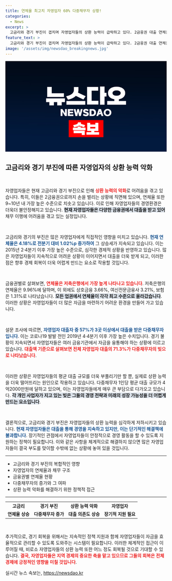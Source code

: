 ```yaml
---
title: 연체율 최고치 자영업자 60% 다중채무자 상황!
categories:
  - News
excerpt: >
  고금리와 경기 부진이 겹치며 자영업자들의 상환 능력이 급락하고 있다. 2금융권 대출 연체율이 9년 만에 최고치를 기록하며, 다중채무자 비율이 증가하는 심각한 상황이다. 클릭해 더 알아보세요!
feature_text: >
  고금리와 경기 부진이 겹치며 자영업자들의 상환 능력이 급락하고 있다. 2금융권 대출 연체율이 9년 만에 최고치를 기록하며, 다중채무자 비율이 증가하는 심각한 상황이다. 클릭해 더 알아보세요!
image: '/assets/img/newsdao_breakingnews.jpg'
---
```


<p><img src="/assets/img/newsdao_breakingnews.jpg" alt="flaretime 속보" /></p>

<h2 data-ke-size="size26">고금리와 경기 부진에 따른 자영업자의 상환 능력 악화</h2>

<p data-ke-size="size16">&nbsp;</p>

<p>자영업자들은 현재 고금리와 경기 부진으로 인해 <b><span style="color: #ee2323;">상환 능력의 악화</span></b>로 어려움을 겪고 있습니다. 특히, 이들은 2금융권으로까지 손을 벌리는 상황에 직면해 있으며, 연체율 또한 9~10년 내 가장 높은 수준으로 치솟고 있습니다. 이로 인해 자영업자들의 경영환경은 더욱더 불안정해지고 있습니다. <b><span style="background-color: #21538527;">현재 자영업자들은 다양한 금융권에서 대출을 받고 있어</span></b> 채무 이행에 어려움을 겪고 있는 실정입니다. </p>

<p data-ke-size="size16">&nbsp;</p>

<p>고금리와 경기의 부진은 많은 자영업자에게 직접적인 영향을 미치고 있습니다. <b><span style="color: #1a5490;">현재 연체율은 4.18%로 전분기 대비 1.02%p 증가하여</span></b> 그 상승세가 지속되고 있습니다. 이는 2015년 2·4분기 이후 가장 높은 수준으로, 심각한 경제적 상황을 반영하고 있습니다. 많은 자영업자들이 지속적으로 어려운 상황이 이어지면서 대출을 더욱 받게 되고, 이러한 점은 향후 경제 회복이 더욱 어렵게 만드는 요소로 작용할 것입니다.</p>

<p data-ke-size="size16">&nbsp;</p>

<p>금융권별로 살펴보면, <b><span style="color: #ee2323;">연체율은 저축은행에서 가장 높게 나타나고 있습니다</span></b>. 저축은행의 연체율은 9.96%에 달하며, 이 외에도 상호금융 3.66%, 여신전문금융사 3.21%, 보험은 1.31%로 나타났습니다. <b><span style="background-color: #21538527;">모든 업권에서 연체율이 각각 최고 수준으로 올라갔습니다</span></b>. 이러한 상황은 자영업자들이 더 많은 자금을 마련하기 어려운 환경을 만들어 가고 있습니다.</p>

<p data-ke-size="size16">&nbsp;</p>

<p>설문 조사에 따르면, <b><span style="color: #1a5490;">자영업자 대출자 중 57%가 3곳 이상에서 대출을 받은 다중채무자입니다</span></b>. 이는 코로나19 발발 전인 2019년 4·4분기 이후 가장 높은 수치입니다. 경기 불황이 지속되면서 자영업자들은 여러 금융기관에서 자금을 융통해야 하는 상황에 이르고 있습니다. <b><span style="color: #ee2323;">대출액 기준으로 살펴보면 전체 자영업자 대출의 71.3%가 다중채무자의 빚으로 나타났습니다</span></b>. </p>

<p data-ke-size="size16">&nbsp;</p>

<p>이러한 상황은 자영업자들의 평균 대출 규모를 더욱 부풀리기만 할 뿐, 실제로 상환 능력을 더욱 떨어뜨리는 원인으로 작용하고 있습니다. 다중채무자 1인당 평균 대출 규모가 4억2000만원에 달하고 있으며, 이는 자영업자들에게 매우 큰 부담으로 다가오고 있습니다. <b><span style="background-color: #21538527;">각 개인 사업자가 지고 있는 빚은 그들의 경영 전략과 미래의 성장 가능성을 더 어렵게 만드는 요소입니다</span></b>. </p>

<p data-ke-size="size16">&nbsp;</p>

<p>결론적으로, 고금리와 경기 부진은 자영업자들의 상환 능력을 심각하게 저하시키고 있습니다. <b><span style="color: #1a5490;">현재 자영업자들은 대출을 통해 경영을 지속하고 있지만, 이는 단기적인 해결책에 불과합니다</span></b>. 장기적인 관점에서 자영업자들이 안정적으로 경영 활동을 할 수 있도록 지원하는 정책이 필요합니다. 이와 같은 사항을 체계적으로 해결하지 않으면 많은 자영업자들이 결국 부도를 맞이할 수밖에 없는 상황에 놓여 있을 것입니다. </p>

<hr />

<ul>
<li>고금리와 경기 부진의 복합적인 영향</li>
<li>자영업자의 연체율과 채무 구조</li>
<li>금융권별 연체율 현황</li>
<li>다중채무자의 증가와 그 여파</li>
<li>상환 능력 악화를 해결하기 위한 정책적 접근</li>
</ul>

<hr />

<table style="width: 100%;">
  <tr>
    <td style="text-align: center; height: 17px;"><b>고금리</b></td>
    <td style="text-align: center; height: 17px;"><b>경기 부진</b></td>
    <td style="text-align: center; height: 17px;"><b>상환 능력 악화</b></td>
    <td style="text-align: center; height: 17px;"><b>자영업자</b></td>
  </tr>
  <tr>
    <td style="text-align: center; height: 17px;"><b>연체율 상승</b></td>
    <td style="text-align: center; height: 17px;"><b>다중채무자 증가</b></td>
    <td style="text-align: center; height: 17px;"><b>대출 의존도 상승</b></td>
    <td style="text-align: center; height: 17px;"><b>장기적 지원 필요</b></td>
  </tr>
</table> 

<p data-ke-size="size16">&nbsp;</p>

<p>추가적으로, 경기 회복을 위해서는 지속적인 정책 지원과 함께 자영업자들이 자금을 효율적으로 관리할 수 있도록 도와주는 시스템이 필요합니다. 이러한 체계적인 접근이 이루어질 때, 비로소 자영업자들의 상환 능력 또한 어느 정도 회복될 것으로 기대할 수 있습니다. <b><span style="color: #ee2323;">결국, 자영업자들은 지역 경제의 중요한 축을 맡고 있으므로 그들의 회복은 전체 경제에 긍정적인 영향을 미칠 것입니다</span></b>.</p>
실시간 뉴스 속보는, <a href="https://newsdao.kr" rel="dofollow">https://newsdao.kr</a>


